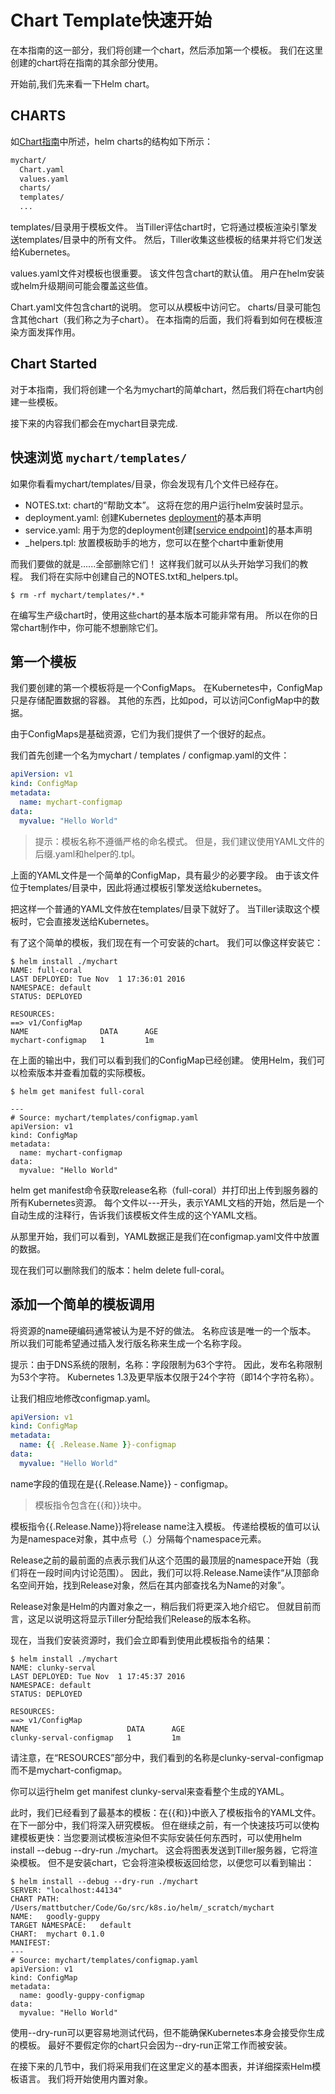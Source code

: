 #  Chart Template快速开始

在本指南的这一部分，我们将创建一个chart，然后添加第一个模板。 我们在这里创建的chart将在指南的其余部分使用。

开始前,我们先来看一下Helm chart。

## CHARTS

如[Chart指南](../charts/charts.md)中所述，helm charts的结构如下所示：

```html
mychart/
  Chart.yaml
  values.yaml
  charts/
  templates/
  ...
```

templates/目录用于模板文件。 当Tiller评估chart时，它将通过模板渲染引擎发送templates/目录中的所有文件。 然后，Tiller收集这些模板的结果并将它们发送给Kubernetes。

values.yaml文件对模板也很重要。 该文件包含chart的默认值。 用户在helm安装或helm升级期间可能会覆盖这些值。

Chart.yaml文件包含chart的说明。 您可以从模板中访问它。 charts/目录可能包含其他chart（我们称之为子chart）。 在本指南的后面，我们将看到如何在模板渲染方面发挥作用。

## Chart Started

对于本指南，我们将创建一个名为mychart的简单chart，然后我们将在chart内创建一些模板。

接下来的内容我们都会在mychart目录完成.

## 快速浏览 `mychart/templates/`

如果你看看mychart/templates/目录，你会发现有几个文件已经存在。

- NOTES.txt: chart的“帮助文本”。 这将在您的用户运行helm安装时显示。
- deployment.yaml: 创建Kubernetes [deployment](http://kubernetes.io/docs/user-guide/deployments/)的基本声明
- service.yaml: 用于为您的deployment创建[[service endpoint](http://kubernetes.io/docs/user-guide/services/)]的基本声明
- _helpers.tpl: 放置模板助手的地方，您可以在整个chart中重新使用

而我们要做的就是......全部删除它们！ 这样我们就可以从头开始学习我们的教程。 我们将在实际中创建自己的NOTES.txt和_helpers.tpl。

```shell
$ rm -rf mychart/templates/*.*
```

在编写生产级chart时，使用这些chart的基本版本可能非常有用。 所以在你的日常chart制作中，你可能不想删除它们。

## 第一个模板

我们要创建的第一个模板将是一个ConfigMaps。 在Kubernetes中，ConfigMap只是存储配置数据的容器。 其他的东西，比如pod，可以访问ConfigMap中的数据。

由于ConfigMaps是基础资源，它们为我们提供了一个很好的起点。

我们首先创建一个名为mychart / templates / configmap.yaml的文件：

```yaml
apiVersion: v1
kind: ConfigMap
metadata:
  name: mychart-configmap
data:
  myvalue: "Hello World"
```

> 提示：模板名称不遵循严格的命名模式。 但是，我们建议使用YAML文件的后缀.yaml和helper的.tpl。

上面的YAML文件是一个简单的ConfigMap，具有最少的必要字段。 由于该文件位于templates/目录中，因此将通过模板引擎发送给kubernetes。

把这样一个普通的YAML文件放在templates/目录下就好了。 当Tiller读取这个模板时，它会直接发送给Kubernetes。

有了这个简单的模板，我们现在有一个可安装的chart。 我们可以像这样安装它：

```shell
$ helm install ./mychart
NAME: full-coral
LAST DEPLOYED: Tue Nov  1 17:36:01 2016
NAMESPACE: default
STATUS: DEPLOYED

RESOURCES:
==> v1/ConfigMap
NAME                DATA      AGE
mychart-configmap   1         1m
```

在上面的输出中，我们可以看到我们的ConfigMap已经创建。 使用Helm，我们可以检索版本并查看加载的实际模板。

```Shell
$ helm get manifest full-coral

---
# Source: mychart/templates/configmap.yaml
apiVersion: v1
kind: ConfigMap
metadata:
  name: mychart-configmap
data:
  myvalue: "Hello World"
```

helm get manifest命令获取release名称（full-coral）并打印出上传到服务器的所有Kubernetes资源。 每个文件以---开头，表示YAML文档的开始，然后是一个自动生成的注释行，告诉我们该模板文件生成的这个YAML文档。

从那里开始，我们可以看到，YAML数据正是我们在configmap.yaml文件中放置的数据。

现在我们可以删除我们的版本：helm delete full-coral。

## 添加一个简单的模板调用

将资源的name硬编码通常被认为是不好的做法。 名称应该是唯一的一个版本。 所以我们可能希望通过插入发行版名称来生成一个名称字段。

提示：由于DNS系统的限制，名称：字段限制为63个字符。 因此，发布名称限制为53个字符。 Kubernetes 1.3及更早版本仅限于24个字符（即14个字符名称）。

让我们相应地修改configmap.yaml。

```yaml
apiVersion: v1
kind: ConfigMap
metadata:
  name: {{ .Release.Name }}-configmap
data:
  myvalue: "Hello World"
```

name字段的值现在是\{\{.Release.Name\}\} - configmap。

> 模板指令包含在\{\{和\}\}块中。

模板指令\{\{.Release.Name\}\}将release name注入模板。 传递给模板的值可以认为是namespace对象，其中点号（.）分隔每个namespace元素。

Release之前的最前面的点表示我们从这个范围的最顶层的namespace开始（我们将在一段时间内讨论范围）。 因此，我们可以将.Release.Name读作“从顶部命名空间开始，找到Release对象，然后在其内部查找名为Name的对象”。

Release对象是Helm的内置对象之一，稍后我们将更深入地介绍它。 但就目前而言，这足以说明这将显示Tiller分配给我们Release的版本名称。

现在，当我们安装资源时，我们会立即看到使用此模板指令的结果：

```shell
$ helm install ./mychart
NAME: clunky-serval
LAST DEPLOYED: Tue Nov  1 17:45:37 2016
NAMESPACE: default
STATUS: DEPLOYED

RESOURCES:
==> v1/ConfigMap
NAME                      DATA      AGE
clunky-serval-configmap   1         1m
```

请注意，在“RESOURCES”部分中，我们看到的名称是clunky-serval-configmap而不是mychart-configmap。

你可以运行helm get manifest clunky-serval来查看整个生成的YAML。

此时，我们已经看到了最基本的模板：在\{\{和\}\}中嵌入了模板指令的YAML文件。 在下一部分中，我们将深入研究模板。 但在继续之前，有一个快速技巧可以使构建模板更快：当您要测试模板渲染但不实际安装任何东西时，可以使用helm install --debug --dry-run ./mychart。 这会将图表发送到Tiller服务器，它将渲染模板。 但不是安装chart，它会将渲染模板返回给您，以便您可以看到输出：

```shell
$ helm install --debug --dry-run ./mychart
SERVER: "localhost:44134"
CHART PATH: /Users/mattbutcher/Code/Go/src/k8s.io/helm/_scratch/mychart
NAME:   goodly-guppy
TARGET NAMESPACE:   default
CHART:  mychart 0.1.0
MANIFEST:
---
# Source: mychart/templates/configmap.yaml
apiVersion: v1
kind: ConfigMap
metadata:
  name: goodly-guppy-configmap
data:
  myvalue: "Hello World"
```

使用--dry-run可以更容易地测试代码，但不能确保Kubernetes本身会接受你生成的模板。 最好不要假定你的chart只会因为--dry-run正常工作而被安装。

在接下来的几节中，我们将采用我们在这里定义的基本图表，并详细探索Helm模板语言。 我们将开始使用内置对象。